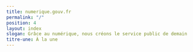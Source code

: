 ```yaml
---
title: numerique.gouv.fr
permalink: "/"
position: 4
layout: index
slogan: Grâce au numérique, nous créons le service public de demain
titre-une: À la une
---
```


